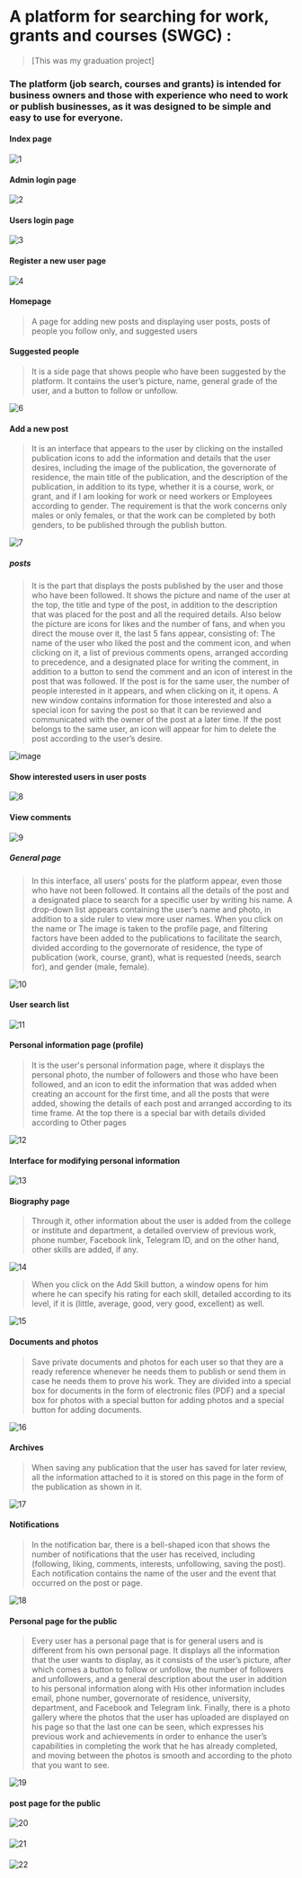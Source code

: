 # A platform for searching for work, grants and courses (SWGC) :
>  [This was my graduation project]
### The platform (job search, courses and grants) is intended for business owners and those with experience who need to work or publish businesses, as it was designed to be simple and easy to use for everyone.


#### Index page

![1](https://github.com/mohemd98/SWGC/assets/108370897/ead21f6f-3800-4571-a572-cc1325b62586)

#### Admin login page

![2](https://github.com/mohemd98/SWGC/assets/108370897/2b16cf9c-cfdb-4d70-8080-b1b80e248365)

####  Users login page

![3](https://github.com/mohemd98/SWGC/assets/108370897/c8445ff1-214c-44b9-bb1e-c7fbf82a7d36)

#### Register a new user page

![4](https://github.com/mohemd98/SWGC/assets/108370897/52646c99-9a6a-407c-816a-6c6711794bc7)

#### Homepage
> A page for adding new posts and displaying user posts, posts of people you follow only, and suggested users
#### Suggested people 
>It is a side page that shows people who have been suggested by the platform. It contains the user’s picture, name, general grade of the user, and a button to follow or unfollow.

![6](https://github.com/mohemd98/SWGC/assets/108370897/2de91ef5-80c0-4c2c-80ca-03ee8e1a2d63)

#### Add a new post
>It is an interface that appears to the user by clicking on the installed publication icons to add the information and details that the user desires, including the image of the publication, the governorate of residence, the main title of the publication, and the description of the publication, in addition to its type, whether it is a course, work, or grant, and if I am looking for work or need workers or Employees according to gender. The requirement is that the work concerns only males or only females, or that the work can be completed by both genders, to be published through the publish button.

![7](https://github.com/mohemd98/SWGC/assets/108370897/9ba2a70d-25fb-4b2a-aac3-cf0e5e1eddcd)

#####  posts
>It is the part that displays the posts published by the user and those who have been followed. It shows the picture and name of the user at the top, the title and type of the post, in addition to the description that was placed for the post and all the required details. Also below the picture are icons for likes and the number of fans, and when you direct the mouse over it, the last 5 fans appear, consisting of: The name of the user who liked the post and the comment icon, and when clicking on it, a list of previous comments opens, arranged according to precedence, and a designated place for writing the comment, in addition to a button to send the comment and an icon of interest in the post that was followed. If the post is for the same user, the number of people interested in it appears, and when clicking on it, it opens. A new window contains information for those interested and also a special icon for saving the post so that it can be reviewed and communicated with the owner of the post at a later time. If the post belongs to the same user, an icon will appear for him to delete the post according to the user’s desire.

![image](https://github.com/mohemd98/SWGC/assets/108370897/4317b875-a6d5-4ee5-a13c-b61ac8432f80)


#### Show interested users in user posts

![8](https://github.com/mohemd98/SWGC/assets/108370897/2da8287a-b9b7-4e40-849c-64ba7465a192)

#### View comments
![9](https://github.com/mohemd98/SWGC/assets/108370897/a88b8de7-075d-4b89-ab75-252312fbb8e4)

##### General page
>In this interface, all users’ posts for the platform appear, even those who have not been followed. It contains all the details of the post and a designated place to search for a specific user by writing his name. A drop-down list appears containing the user’s name and photo, in addition to a side ruler to view more user names. When you click on the name or The image is taken to the profile page, and filtering factors have been added to the publications to facilitate the search, divided according to the governorate of residence, the type of publication (work, course, grant), what is requested (needs, search for), and gender (male, female).

![10](https://github.com/mohemd98/SWGC/assets/108370897/87ed5e05-042a-485f-978e-d374e1915389)

#### User search list

![11](https://github.com/mohemd98/SWGC/assets/108370897/c8a7a202-db40-41dd-a21e-bf282509d58b)

#### Personal information page (profile)
>It is the user's personal information page, where it displays the personal photo, the number of followers and those who have been followed, and an icon to edit the information that was added when creating an account for the first time, and all the posts that were added, showing the details of each post and arranged according to its time frame. At the top there is a special bar with details divided according to Other pages

![12](https://github.com/mohemd98/SWGC/assets/108370897/4453e8f8-4cf3-452f-9ae2-2a88e89c0aa7)

#### Interface for modifying personal information

![13](https://github.com/mohemd98/SWGC/assets/108370897/5f6ed901-c70f-4da8-8818-01a392c8fe46)

#### Biography page
>Through it, other information about the user is added from the college or institute and department, a detailed overview of previous work, phone number, Facebook link, Telegram ID, and on the other hand, other skills are added, if any.

![14](https://github.com/mohemd98/SWGC/assets/108370897/817e6dbb-28c2-4e47-a0b4-b40e984897df)

>When you click on the Add Skill button, a window opens for him where he can specify his rating for each skill, detailed according to its level, if it is (little, average, good, very good, excellent) as well.

![15](https://github.com/mohemd98/SWGC/assets/108370897/e3bccf12-f78b-4ba3-aaa3-af0ea1ce4885)

#### Documents and photos 
>Save private documents and photos for each user so that they are a ready reference whenever he needs them to publish or send them in case he needs them to prove his work. They are divided into a special box for documents in the form of electronic files (PDF) and a special box for photos with a special button for adding photos and a special button for adding documents.

![16](https://github.com/mohemd98/SWGC/assets/108370897/de9882b4-ac32-453d-a8d8-87f81e933c9e)

#### Archives
>When saving any publication that the user has saved for later review, all the information attached to it is stored on this page in the form of the publication as shown in it.

![17](https://github.com/mohemd98/SWGC/assets/108370897/2f3a13ce-92e9-40f5-a92a-4f1184f2abd1)

#### Notifications
>In the notification bar, there is a bell-shaped icon that shows the number of notifications that the user has received, including (following, liking, comments, interests, unfollowing, saving the post). Each notification contains the name of the user and the event that occurred on the post or page.

![18](https://github.com/mohemd98/SWGC/assets/108370897/f1fad6e1-2fee-46b2-a3bf-a5306a77f78b)

#### Personal page for the public
>Every user has a personal page that is for general users and is different from his own personal page. It displays all the information that the user wants to display, as it consists of the user’s picture, after which comes a button to follow or unfollow, the number of followers and unfollowers, and a general description about the user in addition to his personal information along with His other information includes email, phone number, governorate of residence, university, department, and Facebook and Telegram link.
Finally, there is a photo gallery where the photos that the user has uploaded are displayed on his page so that the last one can be seen, which expresses his previous work and achievements in order to enhance the user’s capabilities in completing the work that he has already completed, and moving between the photos is smooth and according to the photo that you want to see.

![19](https://github.com/mohemd98/SWGC/assets/108370897/57320bfa-1c17-4faa-85b2-e51caad36846)

#### post page for the public
>

![20](https://github.com/mohemd98/SWGC/assets/108370897/d84ac926-ba7f-4606-aaf4-c7b9389d4cb2)

####
![21](https://github.com/mohemd98/SWGC/assets/108370897/06764bae-2258-4b1e-86e9-caa4d82a9867)

####
![22](https://github.com/mohemd98/SWGC/assets/108370897/9c373ec1-d392-46a7-9c54-5902e1800ad7)


